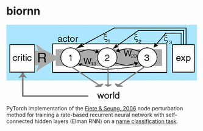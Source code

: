 # biornn

![alt text](resources/fiete&seung2006.png "fiete&seung2006")

PyTorch implementation of the [Fiete & Seung, 2006](https://journals.aps.org/prl/abstract/10.1103/PhysRevLett.97.048104) node perturbation method for training a rate-based recurrent neural network with self-connected hidden layers (Elman RNN) on a [name classification task](https://pytorch.org/tutorials/intermediate/char_rnn_classification_tutorial.html).

